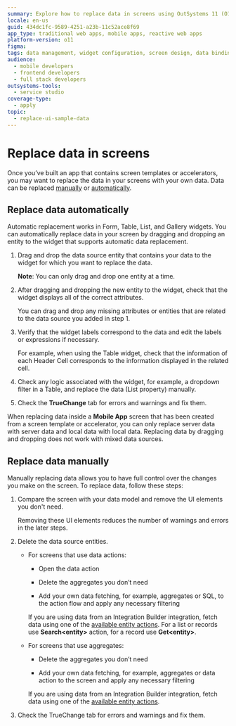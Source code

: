 ```yaml
---
summary: Explore how to replace data in screens using OutSystems 11 (O11) through manual and automatic methods.
locale: en-us
guid: 434dc1fc-9589-4251-a23b-11c52ace8f69
app_type: traditional web apps, mobile apps, reactive web apps
platform-version: o11
figma:
tags: data management, widget configuration, screen design, data binding, automatic data replacement
audience:
  - mobile developers
  - frontend developers
  - full stack developers
outsystems-tools:
  - service studio
coverage-type:
  - apply
topic:
  - replace-ui-sample-data
---
```


# Replace data in screens

Once you’ve built an app that contains screen templates or accelerators, you may want to replace the data in your screens with your own data. Data can be replaced [manually](#replace-data-manually) or [automatically](#replace-data-automatically). 

## Replace data automatically

Automatic replacement works in Form, Table, List, and Gallery widgets. You can automatically replace data in your screen by dragging and dropping an entity to the widget that supports automatic data replacement.

1. Drag and drop the data source entity that contains your data to the widget for which you want to replace the data.

    **Note**: You can only drag and drop one entity at a time.

1. After dragging and dropping the new entity to the widget, check that the widget displays all of the correct attributes.

    You can drag and drop any missing attributes or entities that are related to the  data source you added in step 1.

1. Verify that the widget labels correspond to the data and edit the labels or expressions if necessary.

    For example, when using the Table widget, check that the information of each Header Cell corresponds to the information displayed in the related cell. 

1. Check any logic associated with the widget, for example, a dropdown filter in a Table, and replace the data (List property) manually. 

1. Check the **TrueChange** tab for errors and warnings and fix them.

When replacing data inside a **Mobile App** screen that has been created from a screen template or accelerator, you can only replace server data with server data and local data with local data. Replacing data by dragging and dropping does not work with mixed data sources.

## Replace data manually

Manually replacing data allows you to have full control over the changes you make on the screen. To replace data, follow these steps: 

1. Compare the screen with your data model and remove the UI elements you don't need. 

    Removing these UI elements reduces the number of warnings and errors in the later steps.

1. Delete the data source entities.
    * For screens that use data actions:

        * Open the data action

        * Delete the aggregates you don’t need

        * Add your own data fetching, for example, aggregates or SQL, to the action flow and apply any necessary filtering

        <div class="info" markdown="1">

        If you are using data from an Integration Builder integration, fetch data using one of the [available entity actions](../../../integration-with-systems/integration-builder/structure.md#actions). For a list or records use **Search&lt;entity&gt;** action, for a record use **Get&lt;entity&gt;**.

        </div>

    * For screens that use aggregates:

        * Delete the aggregates you don’t need

        * Add your own data fetching, for example, aggregates or data action to the screen and apply any necessary filtering

        <div class="info" markdown="1">

        If you are using data from an Integration Builder integration, fetch data using one of the [available entity actions](../../data/operations/fetch-data-ib.md#fetch).

        </div>

1. Check the TrueChange tab for errors and warnings and fix them.
